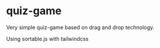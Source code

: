 # quiz-game

Very simple quiz-game based on drag and drop technology.

Using sortable.js with tailwindcss 
